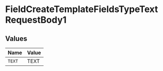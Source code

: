 # FieldCreateTemplateFieldsTypeTextRequestBody1


## Values

| Name   | Value  |
| ------ | ------ |
| `TEXT` | TEXT   |